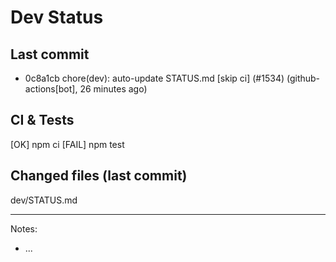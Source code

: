 # Dev Status

## Last commit
- 0c8a1cb chore(dev): auto-update STATUS.md [skip ci] (#1534) (github-actions[bot], 26 minutes ago)
## CI & Tests
[OK] npm ci
[FAIL] npm test

## Changed files (last commit)
dev/STATUS.md

---
Notes:
- ...
